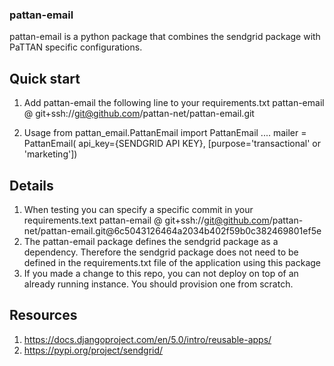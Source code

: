 ### pattan-email

pattan-email is a python package that combines the sendgrid package
with PaTTAN specific configurations.


## Quick start
1. Add pattan-email the following line to your requirements.txt
    pattan-email @ git+ssh://git@github.com/pattan-net/pattan-email.git

2. Usage
    from pattan_email.PattanEmail import PattanEmail
    ....
    mailer = PattanEmail( api_key={SENDGRID API KEY}, [purpose='transactional' or 'marketing'])


## Details
1. When testing you can specify a specific commit in your requirements.text
    pattan-email @ git+ssh://git@github.com/pattan-net/pattan-email.git@6c5043126464a2034b402f59b0c382469801ef5e
2. The pattan-email package defines the sendgrid package as a dependency.  Therefore the sendgrid
package does not need to be defined in the requirements.txt file of the application using this package
3. If you made a change to this repo, you can not deploy on top of an already running instance. You 
should provision one from scratch. 



## Resources
1. https://docs.djangoproject.com/en/5.0/intro/reusable-apps/
2. https://pypi.org/project/sendgrid/


